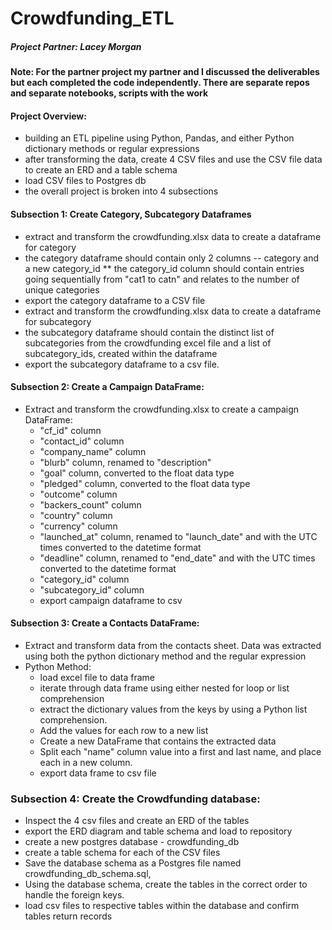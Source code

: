 # Crowdfunding_ETL

##### Project Partner: Lacey Morgan
#### Note: For the partner project my partner and I discussed the deliverables but each completed the code independently. There are separate repos and separate notebooks, scripts with the work

#### Project Overview:
* building an ETL pipeline using Python, Pandas, and either Python dictionary methods or regular expressions 
* after transforming the data, create 4 CSV files and use the CSV file data to create an ERD and a table schema
* load CSV files to Postgres db
* the overall project is broken into 4 subsections

#### Subsection 1: Create Category, Subcategory Dataframes
* extract and transform the crowdfunding.xlsx data to create a dataframe for category
* the category dataframe should contain only 2 columns -- category and a new category_id
** the category_id column should contain entries going sequentially from "cat1 to catn" and relates to the number of unique categories
* export the category dataframe to a CSV file
* extract and transform the crowdfunding.xlsx data to create a dataframe for subcategory
* the subcategory dataframe should contain the distinct list of subcategories from the crowdfunding excel file and a list of subcategory_ids, created within the dataframe
* export the subcategory dataframe to a csv file.

#### Subsection 2: Create a Campaign DataFrame:
* Extract and transform the crowdfunding.xlsx to create a campaign DataFrame:
    * "cf_id" column
    * "contact_id" column
    * "company_name" column
    * "blurb" column, renamed to "description"
    * "goal" column, converted to the float data type
    * "pledged" column, converted to the float data type
    * "outcome" column
    * "backers_count" column
    * "country" column
    * "currency" column
    * "launched_at" column, renamed to "launch_date" and with the UTC times converted to the datetime format
    * "deadline" column, renamed to "end_date" and with the UTC times converted to the datetime format
    * "category_id" column
    * "subcategory_id" column
    * export campaign dataframe to csv

#### Subsection 3: Create a Contacts DataFrame:
* Extract and transform data from the contacts sheet.  Data was extracted using both the python dictionary method and the regular expression
* Python Method:
    * load excel file to data frame
    * iterate through data frame using either nested for loop or list comprehension
    * extract the dictionary values from the keys by using a Python list comprehension.
    * Add the values for each row to a new list
    * Create a new DataFrame that contains the extracted data
    * Split each "name" column value into a first and last name, and place each in a new column.
    * export data frame to csv file

### Subsection 4: Create the Crowdfunding database:
* Inspect the 4 csv files and create an ERD of the tables
* export the ERD diagram and table schema and load to repository
* create a new postgres database - crowdfunding_db
* create a table schema for each of the CSV files
* Save the database schema as a Postgres file named crowdfunding_db_schema.sql,
* Using the database schema, create the tables in the correct order to handle the foreign keys.
* load csv files to respective tables within the database and confirm tables return records
